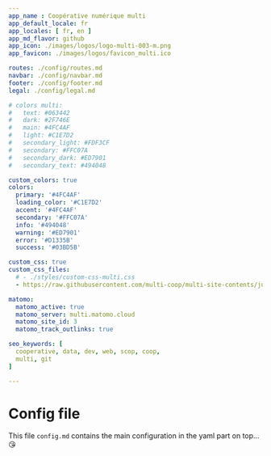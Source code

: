 ```yaml
---
app_name : Coopérative numérique multi
app_default_locale: fr
app_locales: [ fr, en ]
app_md_flavor: github
app_icon: ./images/logos/logo-multi-003-m.png
app_favicon: ./images/logos/favicon_multi.ico

routes: ./config/routes.md
navbar: ./config/navbar.md
footer: ./config/footer.md
legal: ./config/legal.md

# colors multi:
#   text: #063442
#   dark: #2F746E
#   main: #4FC4AF
#   light: #C1E7D2
#   secondary_light: #FDF3CF
#   secondary: #FFC07A
#   secondary_dark: #ED7901
#   secondary_text: #494048

custom_colors: true
colors:
  primary: '#4FC4AF'
  loading_color: '#C1E7D2'
  accent: '#4FC4AF'
  secondary: '#FFC07A'
  info: '#494048'
  warning: '#ED7901'
  error: '#D1335B'
  success: '#03BD5B'

custom_css: true
custom_css_files:
  # - ./styles/custom-css-multi.css
  - https://raw.githubusercontent.com/multi-coop/multi-site-contents/julien-update-colors/styles/custom-css-multi.css

matomo: 
  matomo_active: true
  matomo_server: multi.matomo.cloud
  matomo_site_id: 3
  matomo_track_outlinks: true

seo_keywords: [
  cooperative, data, dev, web, scop, coop,
  multi, git
]

---
```



# Config file

This file `config.md` contains the main configuration in the yaml part on top... :kissing_heart:
